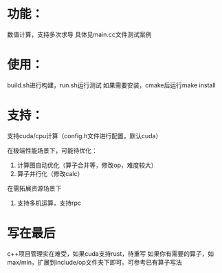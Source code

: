 # 功能：
数值计算，支持多次求导
具体见main.cc文件测试案例

# 使用：
build.sh进行构建，run.sh运行测试
如果需要安装，cmake后运行make install

# 支持：
支持cuda/cpu计算（config.h文件进行配置，默认cuda）

在极端性能场景下，可能待优化：
1. 计算图自动优化（算子合并等，修改op，难度较大）
2. 算子并行化（修改calc）

在需拓展资源场景下
1. 支持多机运算，支持rpc

# 写在最后
c++项目管理实在难受，如果cuda支持rust，待重写
如果你有需要的算子，如max/min，扩展到include/op文件夹下即可。可参考已有算子写法